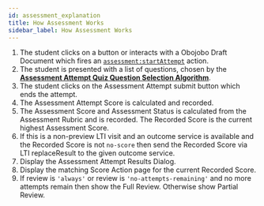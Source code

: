 ```yaml
---
id: assessment_explanation
title: How Assessment Works
sidebar_label: How Assessment Works
---
```


1.  The student clicks on a button or interacts with a Obojobo Draft Document which fires an [`assessment:startAttempt`](content_action.md) action.
1.  The student is presented with a list of questions, chosen by the [**Assessment Attempt Quiz Question Selection Algorithm**](assessment_questionAlgorithm.md).
1.  The student clicks on the Assessment Attempt submit button which ends the attempt.
1.  The Assessment Attempt Score is calculated and recorded.
1.  The Assessment Score and Assessment Status is calculated from the Assessment Rubric and is recorded. The Recorded Score is the current highest Assessment Score.
1.  If this is a non-preview LTI visit and an outcome service is available and the Recorded Score is not `no-score` then send the Recorded Score via LTI replaceResult to the given outcome service.
1.  Display the Assessment Attempt Results Dialog.
1.  Display the matching Score Action page for the current Recorded Score.
1.  If review is `'always'` or review is `'no-attempts-remaining'` and no more attempts remain then show the Full Review. Otherwise show Partial Review.
